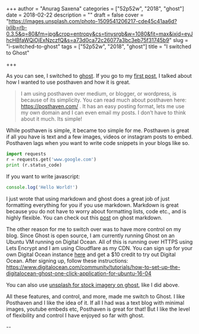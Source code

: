 +++
author = "Anurag Saxena"
categories = ["52p52w", "2018", "ghost"]
date = 2018-02-22
description = ""
draft = false
cover = "https://images.unsplash.com/photo-1509541206217-cde45c41aa6d?ixlib=rb-0.3.5&q=80&fm=jpg&crop=entropy&cs=tinysrgb&w=1080&fit=max&ixid=eyJhcHBfaWQiOjExNzczfQ&s=a73d0ca72c26077a3bc3eb75f31745b9"
slug = "i-switched-to-ghost"
tags = ["52p52w", "2018", "ghost"]
title = "I switched to Ghost"

+++


As you can see, I switched to [ghost](https://ghost.org/). If you go to my [first post](https://anurag.codes/52-posts-in-52-weeks-atleast/), I talked about how I wanted to use posthaven and how it is great.

> I am using posthaven over medium, or blogger, or wordpress, is because of its simplicity. You can read much about posthaven here: https://posthaven.com/ . It has an easy posting format, lets me use my own domain and I can even email my posts. I don’t have to think about it much. Its simple!

While posthaven is simple, it became too simple for me. Posthaven is great if all you have is text and a few images, videos or instagram posts to embed. Posthaven lags when you want to write code snippets in your blogs like so.

```python
import requests
r = requests.get('www.google.com')
print (r.status_code)
```

If you want to write javascript:

```javascript
console.log('Hello World!')
```

I just wrote that using markdown and ghost does a great job of just formatting everything for you if you use markdown. Markdown is great because you do not have to worry about formatting lists, code etc., and is highly flexible. You can check out this [post](https://help.ghost.org/article/4-markdown-guide) on ghost markdown.

The other reason for me to switch over was to have more control on my blog. Since Ghost is open source, I am currently running Ghost on an Ubuntu VM running on Digital Ocean. All of this is running over HTTPS using Lets Encrypt and I am using Cloudflare as my CDN. You can sign up for your own Digital Ocean instance [here](https://m.do.co/c/13dc3b204e08) and get a $10 credit to try out Digital Ocean. After signing up, follow these instructions: https://www.digitalocean.com/community/tutorials/how-to-set-up-the-digitalocean-ghost-one-click-application-for-ubuntu-16-04

You can also use [unsplash for stock imagery on ghost](https://blog.ghost.org/unsplash/), like I did above.

All these features, and control, and more, made me switch to Ghost. I like Posthaven and I like the idea of it. If all I had was a text blog with minimal images, youtube embeds etc, Posthaven is great for that! But I like the level of flexibility and control I have enjoyed so far with ghost.

--

